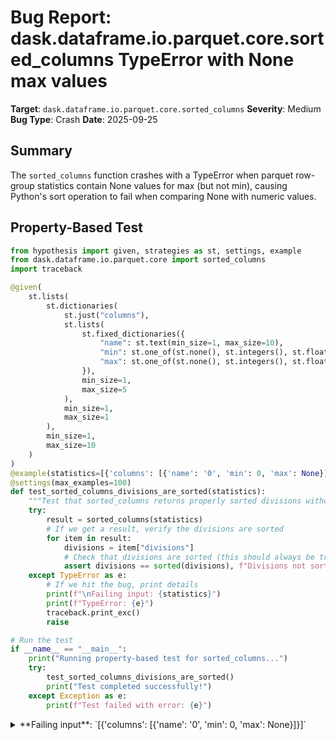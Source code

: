 # Bug Report: dask.dataframe.io.parquet.core.sorted_columns TypeError with None max values

**Target**: `dask.dataframe.io.parquet.core.sorted_columns`
**Severity**: Medium
**Bug Type**: Crash
**Date**: 2025-09-25

## Summary

The `sorted_columns` function crashes with a TypeError when parquet row-group statistics contain None values for max (but not min), causing Python's sort operation to fail when comparing None with numeric values.

## Property-Based Test

```python
from hypothesis import given, strategies as st, settings, example
from dask.dataframe.io.parquet.core import sorted_columns
import traceback

@given(
    st.lists(
        st.dictionaries(
            st.just("columns"),
            st.lists(
                st.fixed_dictionaries({
                    "name": st.text(min_size=1, max_size=10),
                    "min": st.one_of(st.none(), st.integers(), st.floats(allow_nan=False, allow_infinity=False)),
                    "max": st.one_of(st.none(), st.integers(), st.floats(allow_nan=False, allow_infinity=False)),
                }),
                min_size=1,
                max_size=5
            ),
            min_size=1,
            max_size=1
        ),
        min_size=1,
        max_size=10
    )
)
@example(statistics=[{'columns': [{'name': '0', 'min': 0, 'max': None}]}])  # The failing example
@settings(max_examples=100)
def test_sorted_columns_divisions_are_sorted(statistics):
    """Test that sorted_columns returns properly sorted divisions without crashing"""
    try:
        result = sorted_columns(statistics)
        # If we get a result, verify the divisions are sorted
        for item in result:
            divisions = item["divisions"]
            # Check that divisions are sorted (this should always be true per the assertion in the function)
            assert divisions == sorted(divisions), f"Divisions not sorted: {divisions}"
    except TypeError as e:
        # If we hit the bug, print details
        print(f"\nFailing input: {statistics}")
        print(f"TypeError: {e}")
        traceback.print_exc()
        raise

# Run the test
if __name__ == "__main__":
    print("Running property-based test for sorted_columns...")
    try:
        test_sorted_columns_divisions_are_sorted()
        print("Test completed successfully!")
    except Exception as e:
        print(f"Test failed with error: {e}")
```

<details>

<summary>
**Failing input**: `[{'columns': [{'name': '0', 'min': 0, 'max': None}]}]`
</summary>
```
Traceback (most recent call last):
  File "/home/npc/pbt/agentic-pbt/worker_/17/hypo.py", line 30, in test_sorted_columns_divisions_are_sorted
    result = sorted_columns(statistics)
  File "/home/npc/miniconda/lib/python3.13/site-packages/dask/dataframe/io/parquet/core.py", line 442, in sorted_columns
    assert divisions == sorted(divisions)
                        ~~~~~~^^^^^^^^^^^
TypeError: '<' not supported between instances of 'NoneType' and 'int'
Running property-based test for sorted_columns...

Failing input: [{'columns': [{'name': '0', 'min': 0, 'max': None}]}]
TypeError: '<' not supported between instances of 'NoneType' and 'int'
Test failed with error: '<' not supported between instances of 'NoneType' and 'int'
```
</details>

## Reproducing the Bug

```python
from dask.dataframe.io.parquet.core import sorted_columns

# Test case from the bug report - min is valid but max is None
statistics = [{'columns': [{'name': '0', 'min': 0, 'max': None}]}]

try:
    result = sorted_columns(statistics)
    print(f"Result: {result}")
except TypeError as e:
    print(f"TypeError: {e}")
    import traceback
    traceback.print_exc()
```

<details>

<summary>
TypeError when sorting divisions containing None
</summary>
```
Traceback (most recent call last):
  File "/home/npc/pbt/agentic-pbt/worker_/17/repo.py", line 7, in <module>
    result = sorted_columns(statistics)
  File "/home/npc/miniconda/lib/python3.13/site-packages/dask/dataframe/io/parquet/core.py", line 442, in sorted_columns
    assert divisions == sorted(divisions)
                        ~~~~~~^^^^^^^^^^^
TypeError: '<' not supported between instances of 'NoneType' and 'int'
TypeError: '<' not supported between instances of 'NoneType' and 'int'
```
</details>

## Why This Is A Bug

The `sorted_columns` function is designed to identify sorted columns in parquet row-group statistics and return appropriate divisions for optimization. The function's behavior with None values is inconsistent:

1. **Existing None handling**: The function already handles None values for the `min` statistic (lines 427, 430-432), setting `success = False` and skipping columns with None min values.

2. **Missing None handling for max**: The function fails to check if `max` is None before:
   - Using it in comparison on line 433: `if c["min"] >= max` (comparing with None fails)
   - Appending it to divisions on line 441: `divisions.append(max)`
   - Sorting divisions on line 442: `assert divisions == sorted(divisions)` (sorting fails with TypeError)

3. **Legitimate scenarios for None statistics**: Parquet files can have None statistics when:
   - Statistics collection was disabled during write
   - Columns contain only NULL values
   - Legacy parquet files with incomplete statistics
   - Certain data types that don't support min/max statistics

4. **Expected behavior**: Based on how None min values are handled, the function should gracefully skip columns with None max values rather than crashing. The function successfully returns an empty list when both min and max are None, demonstrating it's designed to handle missing statistics.

## Relevant Context

The `sorted_columns` function is located in `/home/npc/miniconda/lib/python3.13/site-packages/dask/dataframe/io/parquet/core.py` starting at line 402.

This is an internal utility function used during parquet file reading to optimize queries by identifying pre-sorted columns. While not part of the public API, it affects users reading parquet files with Dask when those files have partial statistics.

Documentation link: The function has a docstring but is not documented in Dask's main documentation as it's an internal utility.

Code location: [dask/dataframe/io/parquet/core.py:402-445](https://github.com/dask/dask/blob/main/dask/dataframe/io/parquet/core.py)

## Proposed Fix

```diff
--- a/dask/dataframe/io/parquet/core.py
+++ b/dask/dataframe/io/parquet/core.py
@@ -424,7 +424,7 @@ def sorted_columns(statistics, columns=None):
             continue
         divisions = [c["min"]]
         max = c["max"]
-        success = c["min"] is not None
+        success = c["min"] is not None and c["max"] is not None
         for stats in statistics[1:]:
             c = stats["columns"][i]
             if c["min"] is None:
@@ -433,6 +433,10 @@ def sorted_columns(statistics, columns=None):
             if c["min"] >= max:
                 divisions.append(c["min"])
                 max = c["max"]
+                if max is None:
+                    success = False
+                    break
             else:
                 success = False
                 break
```